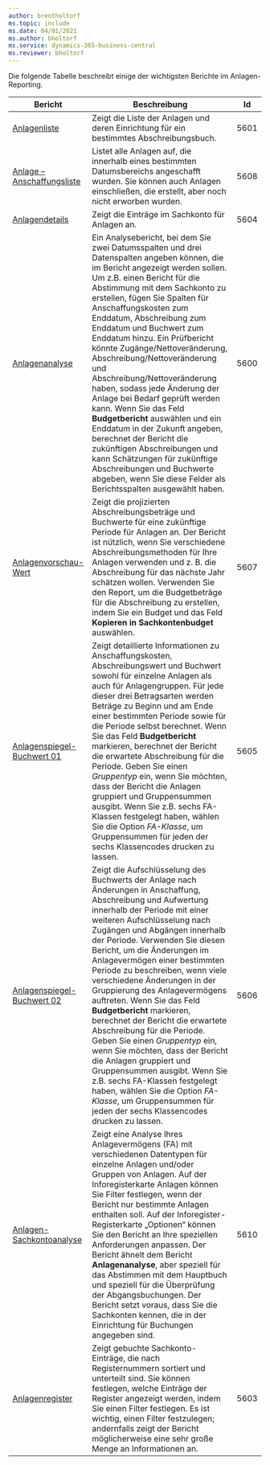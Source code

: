 ```yaml
---
author: brentholtorf
ms.topic: include
ms.date: 04/01/2021
ms.author: bholtorf
ms.service: dynamics-365-business-central
ms.reviewer: bholtorf
---
```


Die folgende Tabelle beschreibt einige der wichtigsten Berichte im Anlagen-Reporting.

| Bericht | Beschreibung | Id | 
|--|--|--|
| [Anlagenliste](https://businesscentral.dynamics.com?report=5601)| Zeigt die Liste der Anlagen und deren Einrichtung für ein bestimmtes Abschreibungsbuch. |5601 |
| [Anlage – Anschaffungsliste](https://businesscentral.dynamics.com?report=5608) |  Listet alle Anlagen auf, die innerhalb eines bestimmten Datumsbereichs angeschafft wurden. Sie können auch Anlagen einschließen, die erstellt, aber noch nicht erworben wurden. |5608 |
| [Anlagendetails](https://businesscentral.dynamics.com?report=5604)| Zeigt die Einträge im Sachkonto für Anlagen an. |5604 |
| [Anlagenanalyse](https://businesscentral.dynamics.com?report=5600)| Ein Analysebericht, bei dem Sie zwei Datumsspalten und drei Datenspalten angeben können, die im Bericht angezeigt werden sollen. Um z.B. einen Bericht für die Abstimmung mit dem Sachkonto zu erstellen, fügen Sie Spalten für Anschaffungskosten zum Enddatum, Abschreibung zum Enddatum und Buchwert zum Enddatum hinzu. Ein Prüfbericht könnte Zugänge/Nettoveränderung, Abschreibung/Nettoveränderung und Abschreibung/Nettoveränderung haben, sodass jede Änderung der Anlage bei Bedarf geprüft werden kann. Wenn Sie das Feld **Budgetbericht** auswählen und ein Enddatum in der Zukunft angeben, berechnet der Bericht die zukünftigen Abschreibungen und kann Schätzungen für zukünftige Abschreibungen und Buchwerte abgeben, wenn Sie diese Felder als Berichtsspalten ausgewählt haben. |5600|
| [Anlagenvorschau-Wert](https://businesscentral.dynamics.com?report=5607)| Zeigt die projizierten Abschreibungsbeträge und Buchwerte für eine zukünftige Periode für Anlagen an. Der Bericht ist nützlich, wenn Sie verschiedene Abschreibungsmethoden für Ihre Anlagen verwenden und z. B. die Abschreibung für das nächste Jahr schätzen wollen. Verwenden Sie den Report, um die Budgetbeträge für die Abschreibung zu erstellen, indem Sie ein Budget und das Feld **Kopieren in Sachkontenbudget** auswählen. |5607 |
| [Anlagenspiegel-Buchwert 01](https://businesscentral.dynamics.com?report=5605)|Zeigt detaillierte Informationen zu Anschaffungskosten, Abschreibungswert und Buchwert sowohl für einzelne Anlagen als auch für Anlagengruppen. Für jede dieser drei Betragsarten werden Beträge zu Beginn und am Ende einer bestimmten Periode sowie für die Periode selbst berechnet. Wenn Sie das Feld **Budgetbericht** markieren, berechnet der Bericht die erwartete Abschreibung für die Periode. Geben Sie einen *Gruppentyp* ein, wenn Sie möchten, dass der Bericht die Anlagen gruppiert und Gruppensummen ausgibt. Wenn Sie z.B. sechs FA-Klassen festgelegt haben, wählen Sie die Option *FA-Klasse*, um Gruppensummen für jeden der sechs Klassencodes drucken zu lassen.|5605|
| [Anlagenspiegel-Buchwert 02](https://businesscentral.dynamics.com?report=5606)|Zeigt die Aufschlüsselung des Buchwerts der Anlage nach Änderungen in Anschaffung, Abschreibung und Aufwertung innerhalb der Periode mit einer weiteren Aufschlüsselung nach Zugängen und Abgängen innerhalb der Periode. Verwenden Sie diesen Bericht, um die Änderungen im Anlagevermögen einer bestimmten Periode zu beschreiben, wenn viele verschiedene Änderungen in der Gruppierung des Anlagevermögens auftreten. Wenn Sie das Feld **Budgetbericht** markieren, berechnet der Bericht die erwartete Abschreibung für die Periode. Geben Sie einen *Gruppentyp* ein, wenn Sie möchten, dass der Bericht die Anlagen gruppiert und Gruppensummen ausgibt. Wenn Sie z.B. sechs FA-Klassen festgelegt haben, wählen Sie die Option *FA-Klasse*, um Gruppensummen für jeden der sechs Klassencodes drucken zu lassen. |5606|
| [Anlagen-Sachkontoanalyse](https://businesscentral.dynamics.com?report=5610)|Zeigt eine Analyse Ihres Anlagevermögens (FA) mit verschiedenen Datentypen für einzelne Anlagen und/oder Gruppen von Anlagen. Auf der Inforegisterkarte Anlagen können Sie Filter festlegen, wenn der Bericht nur bestimmte Anlagen enthalten soll. Auf der Inforegister-Registerkarte „Optionen“ können Sie den Bericht an Ihre speziellen Anforderungen anpassen. Der Bericht ähnelt dem Bericht **Anlagenanalyse**, aber speziell für das Abstimmen mit dem Hauptbuch und speziell für die Überprüfung der Abgangsbuchungen. Der Bericht setzt voraus, dass Sie die Sachkonten kennen, die in der Einrichtung für Buchungen angegeben sind. | 5610 |
| [Anlagenregister](https://businesscentral.dynamics.com?report=5603) |Zeigt gebuchte Sachkonto-Einträge, die nach Registernummern sortiert und unterteilt sind. Sie können festlegen, welche Einträge der Register angezeigt werden, indem Sie einen Filter festlegen. Es ist wichtig, einen Filter festzulegen; andernfalls zeigt der Bericht möglicherweise eine sehr große Menge an Informationen an. |5603  |
